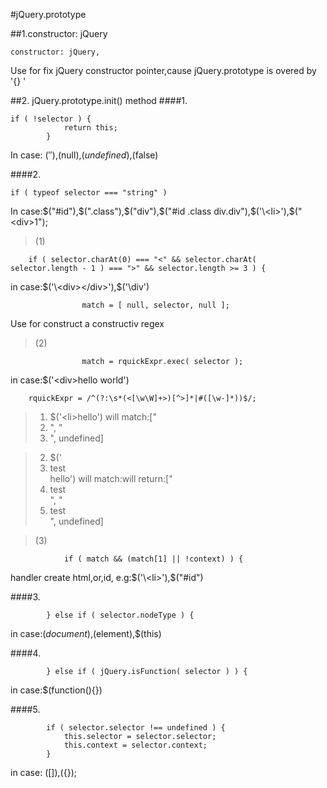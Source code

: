 #jQuery.prototype

##1.constructor: jQuery
```
constructor: jQuery,

```
Use for fix jQuery constructor pointer,cause jQuery.prototype is overed by '{} '

##2.  jQuery.prototype.init() method
####1.
```
if ( !selector ) {
			return this;
		}

```
In case: $(''),$(null),$(undefined),$(false)

####2.
```
if ( typeof selector === "string" )
```
In case:$("#id"),$(".class"),$("div"),$("#id .class div.div"),$('\<li>'),$("\<div>1</div>");
> (1)
```
	if ( selector.charAt(0) === "<" && selector.charAt( selector.length - 1 ) === ">" && selector.length >= 3 ) {
```
in case:$('\<div></div>'),$('\div')

```
				match = [ null, selector, null ];
```
Use for construct a constructiv regex


> (2)
```
				match = rquickExpr.exec( selector );
```
in case:$('\<div>hello world')
```
	rquickExpr = /^(?:\s*(<[\w\W]+>)[^>]*|#([\w-]*))$/;
```
> 1. $('\<li>hello') will match:["<li>", "<li>", undefined]

> 2. $('<li>test</li>hello') will match:will return:["<li>test</li>", "<li>test</li>", undefined]

> (3)
```
			if ( match && (match[1] || !context) ) {
```
handler create html,or,id, e.g:$('\<li>'),$("#id")





####3.
```
		} else if ( selector.nodeType ) {

```
in case:$(document),$(element),$(this)


####4.
```
		} else if ( jQuery.isFunction( selector ) ) {

```

in case:$(function(){})

####5.

```
		if ( selector.selector !== undefined ) {
			this.selector = selector.selector;
			this.context = selector.context;
		}

```

in case: $([]),$({});







